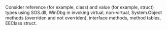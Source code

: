 Consider reference (for example, class) and value (for example, struct) types using SOS.dll, WinDbg in invoking virtual, non-virtual, System.Object methods (overriden and not overriden), interface methods, method tables, EEClass struct.
